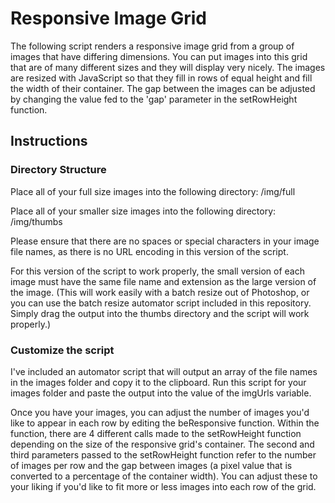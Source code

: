 # Responsive Image Grid

The following script renders a responsive image grid from a group of images that have differing dimensions.  You can put images into this grid that are of many different sizes and they will display very nicely.  The images are resized with JavaScript so that they fill in rows of equal height and fill the width of their container.  The gap between the images can be adjusted by changing the value fed to the 'gap' parameter in the setRowHeight function.


## Instructions

### Directory Structure

Place all of your full size images into the following directory: /img/full

Place all of your smaller size images into the following directory: /img/thumbs

Please ensure that there are no spaces or special characters in your image file names, as there is no URL encoding in this version of the script.

For this version of the script to work properly, the small version of each image must have the same file name and extension as the large version of the image.  (This will work easily with a batch resize out of Photoshop, or you can use the batch resize automator script included in this repository.  Simply drag the output into the thumbs directory and the script will work properly.)

### Customize the script

I've included an automator script that will output an array of the file names in the images folder and copy it to the clipboard.  Run this script for your images folder and paste the output into the value of the imgUrls variable.

Once you have your images, you can adjust the number of images you'd like to appear in each row by editing the beResponsive function.  Within the function, there are 4 different calls made to the setRowHeight function depending on the size of the responsive grid's container.  The second and third parameters passed to the setRowHeight function refer to the number of images per row and the gap between images (a pixel value that is converted to a percentage of the container width).  You can adjust these to your liking if you'd like to fit more or less images into each row of the grid.